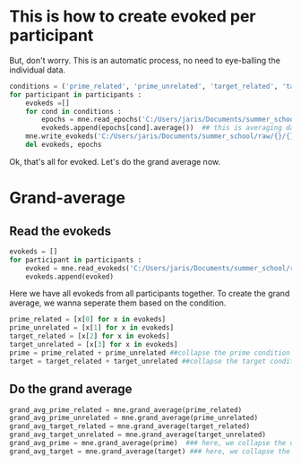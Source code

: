 # This is how to create evoked per participant

But, don't worry. This is an automatic process, no need to eye-balling the individual data. 

```python
conditions = ('prime_related', 'prime_unrelated', 'target_related', 'target_unrelated')
for participant in participants : 
    evokeds =[]
    for cond in conditions :
        epochs = mne.read_epochs('C:/Users/jaris/Documents/summer_school/raw/{}/{}_N400-epo.fif' .format (participant, participant))
        evokeds.append(epochs[cond].average())  ## this is averaging data of each condition in each participant
    mne.write_evokeds('C:/Users/jaris/Documents/summer_school/raw/{}/{}_N400-ave.fif' .format (participant, participant), evokeds)
    del evokeds, epochs
```

Ok, that's all for evoked.  Let's do the grand average now. 

# Grand-average
## Read the evokeds
```python
evokeds = []
for participant in participants : 
    evoked = mne.read_evokeds('C:/Users/jaris/Documents/summer_school/raw/{}/{}_N400-ave.fif' .format (participant, participant))
    evokeds.append(evoked)
```
Here we have all evokeds from all participants together. To create the grand average, we wanna seperate them based on the condition.
```python
prime_related = [x[0] for x in evokeds]
prime_unrelated = [x[1] for x in evokeds]
target_related = [x[2] for x in evokeds]
target_unrelated = [x[3] for x in evokeds]
prime = prime_related + prime_unrelated ##collapse the prime condition
target = target_related + target_unrelated ##collapse the target condition
```

## Do the grand average
```python
grand_avg_prime_related = mne.grand_average(prime_related)
grand_avg_prime_unrelated = mne.grand_average(prime_unrelated)
grand_avg_target_related = mne.grand_average(target_related)
grand_avg_target_unrelated = mne.grand_average(target_unrelated)
grand_avg_prime = mne.grand_average(prime)  ### here, we collapse the unrelated and related condition
grand_avg_target = mne.grand_average(target) ### here, we collapse the unrelated and related condition
```


